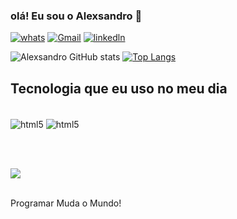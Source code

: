 
### olá! Eu sou o Alexsandro 👋

[![whats](https://img.shields.io/badge/WhatsApp-25D366?style=for-the-badge&logo=whatsapp&logoColor=white)](11913178958)
[![Gmail](https://img.shields.io/badge/Gmail-D14836?style=for-the-badge&logo=gmail&logoColor=white)](andrade23andrade@gmail.com)
[![linkedln](https://img.shields.io/badge/LinkedIn-0077B5?style=for-the-badge&logo=linkedin&logoColor=white)](https://www.linkedin.com/in/alex-af) 

![Alexsandro GitHub stats](https://github-readme-stats.vercel.app/api?username=alexsandroandra&show_icons=true&theme=dark)
[![Top Langs](https://github-readme-stats.vercel.app/api/top-langs/?username=alexsandroandra&layout=donut)](https://github.com/anuraghazra/github-readme-stats)


## Tecnologia que eu uso no meu dia 

<div style="display: inline_block"><br/>
<img align="center"alt="html5"src="https://img.shields.io/badge/HTML5-E34F26?style=for-the-badge&logo=html5&logoColor=white"/>
<img align="center"alt="html5"src= "https://img.shields.io/badge/Java-ED8B00?style=for-the-badge&logo=openjdk&logoColor=white"/>

<br><br>

 <img
        src="https://media0.giphy.com/media/jtXRDVzaCPXSynUz7h/giphy.gif?cid=ecf05e47bp9qy1i20xk4o23ps9m1q3sfynnorpo722m2kjgp&ep=v1_gifs_search&rid=giphy.gif&ct=g">

</div><br/>
Programar Muda o Mundo!
